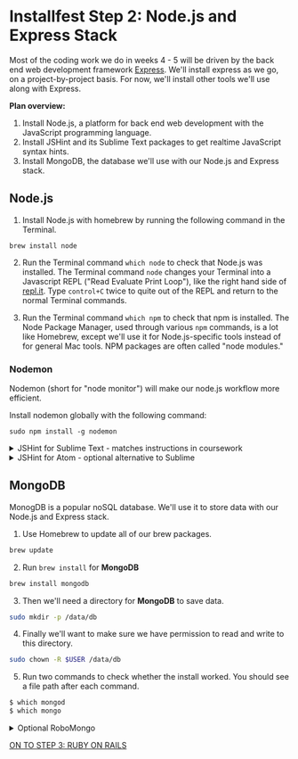 # Installfest Step 2: Node.js and Express Stack

Most of the coding work we do in weeks 4 - 5 will be driven by the back end web development framework <a href="http://expressjs.com/" target="_blank">Express</a>. We'll install express as we go, on a project-by-project basis. For now, we'll install other tools we'll use along with Express.

**Plan overview:**

1. Install Node.js, a platform for back end web development with the JavaScript programming language. 
2. Install JSHint and its Sublime Text packages to get realtime JavaScript syntax hints.
3. Install MongoDB, the database we'll use with our Node.js and Express stack. 

## Node.js

1. Install Node.js with homebrew by running the following command in the Terminal.

  ```
  brew install node
  ```

2. Run the Terminal command `which node` to check that Node.js was installed. The Terminal command `node` changes your Terminal into a Javascript REPL ("Read Evaluate Print Loop"), like the right hand side of [repl.it](repl.it).  Type `control+C` twice to quite out of the REPL and return to the normal Terminal commands.

3. Run the Terminal command `which npm` to check that npm is installed. The Node Package Manager, used through various `npm` commands, is a lot like Homebrew, except we'll use it for Node.js-specific tools instead of for general Mac tools. NPM packages are often called "node modules."

### Nodemon

Nodemon (short for "node monitor") will make our node.js workflow more efficient. 

Install nodemon globally with the following command:
  
  ```
  sudo npm install -g nodemon
  ```

<details>
<summary>JSHint for Sublime Text - matches instructions in coursework</summary>
### JSHint for Sublime Text
It's time to install another Sublime Text package!

1. Select `Package Control: Install Package` to bring up the list of available packages.  Select `SublimeLinter` from the list, and Package Control will install it for you.

2. Repeat the step above to install the packages "SublimeLinter-jshint".

3. Follow the <a href="https://github.com/SublimeLinter/SublimeLinter-jshint" target="_blank">SublimeLinter-jshint install instructions</a> to set up jshint on your laptop. You've just installed Node.js and npm, so you won't need to repeat that step.

</details>

<details>
<summary>JSHint for Atom - optional alternative to Sublime</summary>
### JSHint for Atom
It's time to install another Atom package!  This one helps you spot errors in your javascript code.

1. First we need to install the linter program, `jshint`. In the Terminal, run `npm install -g jshint` to install jshint globally.
2. Next we'll install a plugin for Atom so that it can display errors in our javascript code.  In the Terminal, run `apm install linter`
3. Now run `apm install linter-jshint`

</details>

## MongoDB

MonogDB is a popular noSQL database.  We'll use it to store data with our Node.js and Express stack. 

1. Use Homebrew to update all of our brew packages.

  ```bash
  brew update
  ```
2. Run `brew install` for **MongoDB**

  ```bash
  brew install mongodb
  ```

3. Then we'll need a directory for **MongoDB** to save data.

  ```bash
  sudo mkdir -p /data/db
  ```

4. Finally we'll want to make sure we have permission to read and write to this directory.

  ```bash
  sudo chown -R $USER /data/db
  ```

5. Run two commands to check whether the install worked. You should see a file path after each command.

  ```bash
  $ which mongod
  $ which mongo
  ```

<details>
<summary>Optional RoboMongo</summary>
## RoboMongo
__Optional__

RoboMongo is a GUI (Graphical User Interface) tool to let us see the data in our Mongo databases.

1. Go to [https://robomongo.org/download](https://robomongo.org/download) and download the free (community) edition.
2. Install it

</details>


[ON TO STEP 3: RUBY ON RAILS](ruby-on-rails-stack.md)
